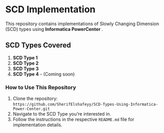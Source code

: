 # SCD Implementation

This repository contains implementations of Slowly Changing Dimension (SCD) types using **Informatica PowerCenter** .

## SCD Types Covered

1. **SCD Type 1**
2. **SCD Type 2**
3. **SCD Type 3** 
4. **SCD Type 4** - (Coming soon)

### How to Use This Repository

1. Clone the repository:  
   `https://github.com/SherifElshafeyy/SCD-Types-Using-Informatica-Power-Center.git`
2. Navigate to the SCD Type you’re interested in.
3. Follow the instructions in the respective `README.md` file for implementation details.
